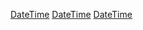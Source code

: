 [DateTime](Category:Protoflux{{#translation:}} "wikilink")
[DateTime](Category:Protoflux:Math{{#translation:}} "wikilink")
[DateTime](Category:NodeMenu{{#translation:}} "wikilink")